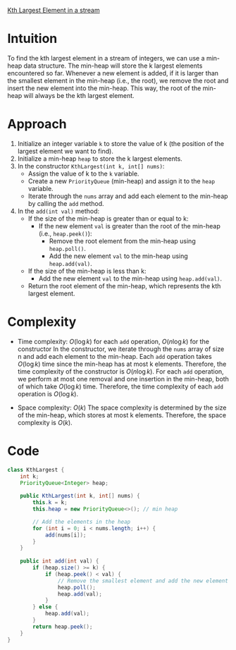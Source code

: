 [Kth Largest Element in a stream](https://leetcode.com/problems/kth-largest-element-in-a-stream/)

# Intuition
To find the kth largest element in a stream of integers, we can use a min-heap data structure. The min-heap will store the k largest elements encountered so far. Whenever a new element is added, if it is larger than the smallest element in the min-heap (i.e., the root), we remove the root and insert the new element into the min-heap. This way, the root of the min-heap will always be the kth largest element.

# Approach
1. Initialize an integer variable `k` to store the value of k (the position of the largest element we want to find).
2. Initialize a min-heap `heap` to store the k largest elements.
3. In the constructor `KthLargest(int k, int[] nums)`:
   - Assign the value of k to the `k` variable.
   - Create a new `PriorityQueue` (min-heap) and assign it to the `heap` variable.
   - Iterate through the `nums` array and add each element to the min-heap by calling the `add` method.
4. In the `add(int val)` method:
   - If the size of the min-heap is greater than or equal to k:
     - If the new element `val` is greater than the root of the min-heap (i.e., `heap.peek()`):
       - Remove the root element from the min-heap using `heap.poll()`.
       - Add the new element `val` to the min-heap using `heap.add(val)`.
   - If the size of the min-heap is less than k:
     - Add the new element `val` to the min-heap using `heap.add(val)`.
   - Return the root element of the min-heap, which represents the kth largest element.

# Complexity
- Time complexity: $O(\log k)$ for each `add` operation, $O(n \log k)$ for the constructor
In the constructor, we iterate through the `nums` array of size n and add each element to the min-heap. Each `add` operation takes $O(\log k)$ time since the min-heap has at most k elements. Therefore, the time complexity of the constructor is $O(n \log k)$.
For each `add` operation, we perform at most one removal and one insertion in the min-heap, both of which take $O(\log k)$ time. Therefore, the time complexity of each `add` operation is $O(\log k)$.

* Space complexity: $O(k)$
The space complexity is determined by the size of the min-heap, which stores at most k elements. Therefore, the space complexity is $O(k)$.

# Code
```java
class KthLargest {
    int k;
    PriorityQueue<Integer> heap;
    
    public KthLargest(int k, int[] nums) {
        this.k = k;
        this.heap = new PriorityQueue<>(); // min heap

        // Add the elements in the heap
        for (int i = 0; i < nums.length; i++) {
            add(nums[i]);
        }
    }
    
    public int add(int val) {
        if (heap.size() >= k) {
            if (heap.peek() < val) {
                // Remove the smallest element and add the new element
                heap.poll();
                heap.add(val);
            }
        } else {
            heap.add(val);
        }
        return heap.peek();
    }
}
```